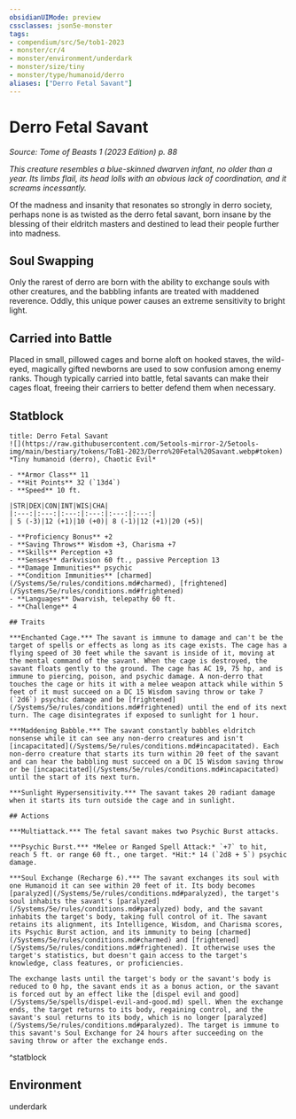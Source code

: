 ```yaml
---
obsidianUIMode: preview
cssclasses: json5e-monster
tags:
- compendium/src/5e/tob1-2023
- monster/cr/4
- monster/environment/underdark
- monster/size/tiny
- monster/type/humanoid/derro
aliases: ["Derro Fetal Savant"]
---
```

# Derro Fetal Savant
*Source: Tome of Beasts 1 (2023 Edition) p. 88*  

*This creature resembles a blue-skinned dwarven infant, no older than a year. Its limbs flail, its head lolls with an obvious lack of coordination, and it screams incessantly.*

Of the madness and insanity that resonates so strongly in derro society, perhaps none is as twisted as the derro fetal savant, born insane by the blessing of their eldritch masters and destined to lead their people further into madness.

## Soul Swapping

Only the rarest of derro are born with the ability to exchange souls with other creatures, and the babbling infants are treated with maddened reverence. Oddly, this unique power causes an extreme sensitivity to bright light.

## Carried into Battle

Placed in small, pillowed cages and borne aloft on hooked staves, the wild-eyed, magically gifted newborns are used to sow confusion among enemy ranks. Though typically carried into battle, fetal savants can make their cages float, freeing their carriers to better defend them when necessary.

## Statblock

```ad-statblock
title: Derro Fetal Savant
![](https://raw.githubusercontent.com/5etools-mirror-2/5etools-img/main/bestiary/tokens/ToB1-2023/Derro%20Fetal%20Savant.webp#token)
*Tiny humanoid (derro), Chaotic Evil*

- **Armor Class** 11
- **Hit Points** 32 (`13d4`)
- **Speed** 10 ft.

|STR|DEX|CON|INT|WIS|CHA|
|:---:|:---:|:---:|:---:|:---:|:---:|
| 5 (-3)|12 (+1)|10 (+0)| 8 (-1)|12 (+1)|20 (+5)|

- **Proficiency Bonus** +2
- **Saving Throws** Wisdom +3, Charisma +7
- **Skills** Perception +3
- **Senses** darkvision 60 ft., passive Perception 13
- **Damage Immunities** psychic
- **Condition Immunities** [charmed](/Systems/5e/rules/conditions.md#charmed), [frightened](/Systems/5e/rules/conditions.md#frightened)
- **Languages** Dwarvish, telepathy 60 ft.
- **Challenge** 4

## Traits

***Enchanted Cage.*** The savant is immune to damage and can't be the target of spells or effects as long as its cage exists. The cage has a flying speed of 30 feet while the savant is inside of it, moving at the mental command of the savant. When the cage is destroyed, the savant floats gently to the ground. The cage has AC 19, 75 hp, and is immune to piercing, poison, and psychic damage. A non-derro that touches the cage or hits it with a melee weapon attack while within 5 feet of it must succeed on a DC 15 Wisdom saving throw or take 7 (`2d6`) psychic damage and be [frightened](/Systems/5e/rules/conditions.md#frightened) until the end of its next turn. The cage disintegrates if exposed to sunlight for 1 hour.

***Maddening Babble.*** The savant constantly babbles eldritch nonsense while it can see any non-derro creatures and isn't [incapacitated](/Systems/5e/rules/conditions.md#incapacitated). Each non-derro creature that starts its turn within 20 feet of the savant and can hear the babbling must succeed on a DC 15 Wisdom saving throw or be [incapacitated](/Systems/5e/rules/conditions.md#incapacitated) until the start of its next turn.

***Sunlight Hypersensitivity.*** The savant takes 20 radiant damage when it starts its turn outside the cage and in sunlight.

## Actions

***Multiattack.*** The fetal savant makes two Psychic Burst attacks.

***Psychic Burst.*** *Melee or Ranged Spell Attack:* `+7` to hit, reach 5 ft. or range 60 ft., one target. *Hit:* 14 (`2d8 + 5`) psychic damage.

***Soul Exchange (Recharge 6).*** The savant exchanges its soul with one Humanoid it can see within 20 feet of it. Its body becomes [paralyzed](/Systems/5e/rules/conditions.md#paralyzed), the target's soul inhabits the savant's [paralyzed](/Systems/5e/rules/conditions.md#paralyzed) body, and the savant inhabits the target's body, taking full control of it. The savant retains its alignment, its Intelligence, Wisdom, and Charisma scores, its Psychic Burst action, and its immunity to being [charmed](/Systems/5e/rules/conditions.md#charmed) and [frightened](/Systems/5e/rules/conditions.md#frightened). It otherwise uses the target's statistics, but doesn't gain access to the target's knowledge, class features, or proficiencies.

The exchange lasts until the target's body or the savant's body is reduced to 0 hp, the savant ends it as a bonus action, or the savant is forced out by an effect like the [dispel evil and good](/Systems/5e/spells/dispel-evil-and-good.md) spell. When the exchange ends, the target returns to its body, regaining control, and the savant's soul returns to its body, which is no longer [paralyzed](/Systems/5e/rules/conditions.md#paralyzed). The target is immune to this savant's Soul Exchange for 24 hours after succeeding on the saving throw or after the exchange ends.
```
^statblock

## Environment

underdark